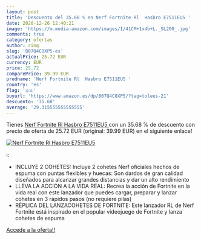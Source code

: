 ```yaml
---
layout: post
title: 'Descuento del 35.68 % en Nerf Fortnite Rl  Hasbro E7511EU5 '
date: 2020-12-26 12:40:21
image: 'https://m.media-amazon.com/images/I/41CM+1x4b+L._SL200_.jpg'
comments: true
category: ofertas
author: ring
slug: 'B07Q4C8XP5-es'
actualPrice: 25.72 EUR
currency: EUR
price: 25.72
comparePrice: 39.99 EUR
prodname: 'Nerf Fortnite Rl  Hasbro E7511EU5 '
country: 'es'
flag: '🇪🇸'
buyurl: 'https://www.amazon.es/dp/B07Q4C8XP5/?tag=tolees-21'
descuento: '35.68'
average: '29.315555555555555'
---
```


Tienes [Nerf Fortnite Rl  Hasbro E7511EU5 ](https://www.amazon.es/dp/B07Q4C8XP5/?tag=tolees-21) con un 35.68 % de descuento con precio de oferta de 25.72 EUR (original: 39.99 EUR) en el siguiente enlace!

[![Nerf Fortnite Rl  Hasbro E7511EU5 ](https://m.media-amazon.com/images/I/41CM+1x4b+L._SL200_.jpg)](https://www.amazon.es/dp/B07Q4C8XP5/?tag=tolees-21)

ℹ️:

- INCLUYE 2 COHETES: Incluye 2 cohetes Nerf oficiales hechos de espuma con puntas flexibles y huecas: Son dardos de gran calidad diseñados para alcanzar grandes distancias y dar un alto rendimiento
- LLEVA LA ACCIÓN A LA VIDA REAL: Recrea la acción de Fortnite en la vida real con este lanzador que puedes cargar, preparar y lanzar cohetes en 3 rápidos pasos (no requiere pilas)
- RÉPLICA DEL LANZACOHETES DE FORTNITE: Este lanzador RL de Nerf Fortnite está inspirado en el popular videojuego de Fortnite y lanza cohetes de espuma

[Accede a la oferta!!](https://www.amazon.es/dp/B07Q4C8XP5/?tag=tolees-21)
